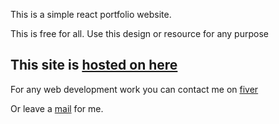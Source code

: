 This is a simple react portfolio website.

This is free for all. Use this design or resource for any purpose

## This site is [hosted on here](https://nasar-dev.web.app/)

For any web development work you can contact me on [fiver](https://fiverr.com/nasaruddin7)

Or leave a [mail](mailto:nasaruddin171@gmail.com) for me.